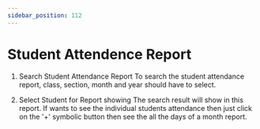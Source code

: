 ```yaml
---
sidebar_position: 112
---
```

 
# Student Attendence Report
1. Search Student Attendance Report
To search the student attendance report, class, section, month and year should have to select.

2. Select Student for Report showing
The search result will show in this report. If wants to see the individual students attendance then just click on the '+' symbolic button then see the all the days of a month report.